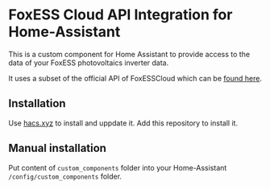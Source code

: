 # FoxESS Cloud API Integration for Home-Assistant

This is a custom component for Home Assistant to provide access to the data of your FoxESS photovoltaics inverter data.

It uses a subset of the official API of FoxESSCloud which can
be [found here](https://www.foxesscloud.com/public/i18n/en/OpenApiDocument.html).

## Installation

Use [hacs.xyz](https://hacs.xyz) to install and uppdate it.
Add this repository to install it.

## Manual installation

Put content of `custom_components` folder into your Home-Assistant `/config/custom_components` folder.

